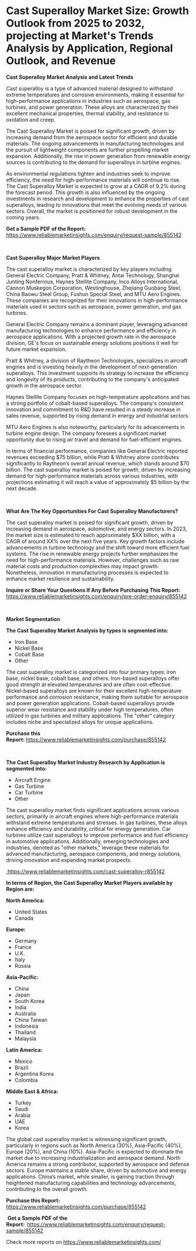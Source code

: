 <p><h1>Cast Superalloy Market Size: Growth Outlook from 2025 to 2032, projecting at Market's Trends Analysis by Application, Regional Outlook, and Revenue</h1></p><p><strong>Cast Superalloy Market Analysis and Latest Trends</strong></p>
<p><p>Cast superalloy is a type of advanced material designed to withstand extreme temperatures and corrosive environments, making it essential for high-performance applications in industries such as aerospace, gas turbines, and power generation. These alloys are characterized by their excellent mechanical properties, thermal stability, and resistance to oxidation and creep.</p><p>The Cast Superalloy Market is poised for significant growth, driven by increasing demand from the aerospace sector for efficient and durable materials. The ongoing advancements in manufacturing technologies and the pursuit of lightweight components are further propelling market expansion. Additionally, the rise in power generation from renewable energy sources is contributing to the demand for superalloys in turbine engines.</p><p>As environmental regulations tighten and industries seek to improve efficiency, the need for high-performance materials will continue to rise. The Cast Superalloy Market is expected to grow at a CAGR of 9.2% during the forecast period. This growth is also influenced by the ongoing investments in research and development to enhance the properties of cast superalloys, leading to innovations that meet the evolving needs of various sectors. Overall, the market is positioned for robust development in the coming years.</p></p>
<p><strong>Get a Sample PDF of the Report:&nbsp;</strong> <a href="https://www.reliablemarketinsights.com/enquiry/request-sample/855142?utm_campaign=2259&utm_medium=2&utm_source=Github&utm_content=ia&utm_term=30012025&utm_id=cast-superalloy">https://www.reliablemarketinsights.com/enquiry/request-sample/855142</a></p>
<p>&nbsp;</p>
<p><strong>Cast Superalloy Major Market Players</strong></p>
<p><p>The cast superalloy market is characterized by key players including General Electric Company, Pratt & Whitney, Antai Technology, Shanghai Junting Nonferrous, Haynes Stellite Company, Inco Alloys International, Cannon Muskegon Corporation, Westinghouse, Zhejiang Guobang Steel, China Baowu Steel Group, Fushun Special Steel, and MTU Aero Engines. These companies are recognized for their innovations in high-performance materials used in sectors such as aerospace, power generation, and gas turbines.</p><p>General Electric Company remains a dominant player, leveraging advanced manufacturing technologies to enhance performance and efficiency in aerospace applications. With a projected growth rate in the aerospace division, GE's focus on sustainable energy solutions positions it well for future market expansion.</p><p>Pratt & Whitney, a division of Raytheon Technologies, specializes in aircraft engines and is investing heavily in the development of next-generation superalloys. This investment supports its strategy to increase the efficiency and longevity of its products, contributing to the company's anticipated growth in the aerospace sector.</p><p>Haynes Stellite Company focuses on high-temperature applications and has a strong portfolio of cobalt-based superalloys. The company's consistent innovation and commitment to R&D have resulted in a steady increase in sales revenue, supported by rising demand in energy and industrial sectors.</p><p>MTU Aero Engines is also noteworthy, particularly for its advancements in turbine engine design. The company foresees a significant market opportunity due to rising air travel and demand for fuel-efficient engines.</p><p>In terms of financial performance, companies like General Electric reported revenues exceeding $75 billion, while Pratt & Whitney alone contributes significantly to Raytheon’s overall annual revenue, which stands around $70 billion. The cast superalloy market is poised for growth, driven by increasing demand for high-performance materials across various industries, with projections estimating it will reach a value of approximately $5 billion by the next decade.</p></p>
<p>&nbsp;</p>
<p><strong>What Are The Key Opportunities For Cast Superalloy Manufacturers?</strong></p>
<p><p>The cast superalloy market is poised for significant growth, driven by increasing demand in aerospace, automotive, and energy sectors. In 2023, the market size is estimated to reach approximately $XX billion, with a CAGR of around XX% over the next five years. Key growth factors include advancements in turbine technology and the shift toward more efficient fuel systems. The rise in renewable energy projects further emphasizes the need for high-performance materials. However, challenges such as raw material costs and production complexities may impact growth. Nonetheless, innovation in manufacturing processes is expected to enhance market resilience and sustainability.</p></p>
<p><strong>Inquire or Share Your Questions If Any Before Purchasing This Report:</strong> <a href="https://www.reliablemarketinsights.com/enquiry/pre-order-enquiry/855142?utm_campaign=2259&utm_medium=2&utm_source=Github&utm_content=ia&utm_term=30012025&utm_id=cast-superalloy">https://www.reliablemarketinsights.com/enquiry/pre-order-enquiry/855142</a></p>
<p>&nbsp;</p>
<p><strong>Market Segmentation</strong></p>
<p><strong>The Cast Superalloy Market Analysis by types is segmented into:</strong></p>
<p><ul><li>Iron Base</li><li>Nickel Base</li><li>Cobalt Base</li><li>Other</li></ul></p>
<p><p>The cast superalloy market is categorized into four primary types: iron base, nickel base, cobalt base, and others. Iron-based superalloys offer good strength at elevated temperatures and are often cost-effective. Nickel-based superalloys are known for their excellent high-temperature performance and corrosion resistance, making them suitable for aerospace and power generation applications. Cobalt-based superalloys provide superior wear resistance and stability under high temperatures, often utilized in gas turbines and military applications. The "other" category includes niche and specialized alloys for unique applications.</p></p>
<p><strong>Purchase this Report:&nbsp;</strong><a href="https://www.reliablemarketinsights.com/purchase/855142?utm_campaign=2259&utm_medium=2&utm_source=Github&utm_content=ia&utm_term=30012025&utm_id=cast-superalloy">https://www.reliablemarketinsights.com/purchase/855142</a></p>
<p>&nbsp;</p>
<p><strong>The Cast Superalloy Market Industry Research by Application is segmented into:</strong></p>
<p><ul><li>Aircraft Engine</li><li>Gas Turbine</li><li>Car Turbine</li><li>Other</li></ul></p>
<p><p>The cast superalloy market finds significant applications across various sectors, primarily in aircraft engines where high-performance materials withstand extreme temperatures and stresses. In gas turbines, these alloys enhance efficiency and durability, critical for energy generation. Car turbines utilize cast superalloys to improve performance and fuel efficiency in automotive applications. Additionally, emerging technologies and industries, denoted as "other markets," leverage these materials for advanced manufacturing, aerospace components, and energy solutions, driving innovation and expanding market prospects.</p></p>
<p><a href="https://www.reliablemarketinsights.com/cast-superalloy-r855142?utm_campaign=2259&utm_medium=2&utm_source=Github&utm_content=ia&utm_term=30012025&utm_id=cast-superalloy">&nbsp;https://www.reliablemarketinsights.com/cast-superalloy-r855142</a></p>
<p><strong>In terms of Region, the Cast Superalloy Market Players available by Region are:</strong></p>
<p>
    <p> <strong> North America: </strong>
        <ul>
            <li>United States</li>
            <li>Canada</li>
        </ul>
        </p> 
    <p> <strong> Europe: </strong>
        <ul>
            <li>Germany</li>
            <li>France</li>
            <li>U.K.</li>
            <li>Italy</li>
            <li>Russia</li>
        </ul>
        </p> 
    <p> <strong> Asia-Pacific: </strong>
        <ul>
            <li>China</li>
            <li>Japan</li>
            <li>South Korea</li>
            <li>India</li>
            <li>Australia</li>
            <li>China Taiwan</li>
            <li>Indonesia</li>
            <li>Thailand</li>
            <li>Malaysia</li>
        </ul>
        </p> 
    <p> <strong> Latin America: </strong>
        <ul>
            <li>Mexico</li>
            <li>Brazil</li>
            <li>Argentina Korea</li>
            <li>Colombia</li>
        </ul>
        </p> 
    <p> <strong> Middle East & Africa: </strong>
        <ul>
            <li>Turkey</li>
            <li>Saudi</li>
            <li>Arabia</li>
            <li>UAE</li>
            <li>Korea</li>
        </ul>
    </p>
    </p>
<p><p>The global cast superalloy market is witnessing significant growth, particularly in regions such as North America (30%), Asia-Pacific (40%), Europe (20%), and China (10%). Asia-Pacific is expected to dominate the market due to increasing industrialization and aerospace demand. North America remains a strong contributor, supported by aerospace and defense sectors. Europe maintains a stable share, driven by automotive and energy applications. China’s market, while smaller, is gaining traction through heightened manufacturing capabilities and technology advancements, contributing to the overall growth.</p></p>
<p><strong>Purchase this Report: </strong><a href="https://www.reliablemarketinsights.com/purchase/855142?utm_campaign=2259&utm_medium=2&utm_source=Github&utm_content=ia&utm_term=30012025&utm_id=cast-superalloy">https://www.reliablemarketinsights.com/purchase/855142</a></p>
<p>&nbsp;<strong>Get a Sample PDF of the Report:&nbsp;&nbsp;</strong><a href="https://www.reliablemarketinsights.com/enquiry/request-sample/855142?utm_campaign=2259&utm_medium=2&utm_source=Github&utm_content=ia&utm_term=30012025&utm_id=cast-superalloy">https://www.reliablemarketinsights.com/enquiry/request-sample/855142</a></p>
<p><strong></strong></p>
<p>Check more reports on <a href="https://www.reliablemarketinsights.com/?utm_campaign=2259&utm_medium=2&utm_source=Github&utm_content=ia&utm_term=30012025&utm_id=cast-superalloy">https://www.reliablemarketinsights.com/</a></p>